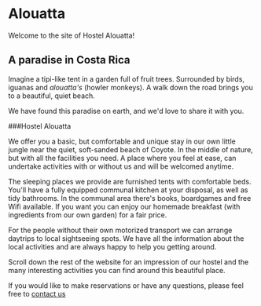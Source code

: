Alouatta
===================

Welcome to the site of Hostel Alouatta!

## A paradise in Costa Rica

Imagine a tipi-like tent in a garden full of fruit trees. Surrounded by birds, iguanas and _alouatta's_ (howler monkeys). 
A walk down the road brings you to a beautiful, quiet beach.

We have found this paradise on earth, and we'd love to share it with you.

###Hostel Alouatta

We offer you a basic, but comfortable and unique stay in our own little jungle near the quiet, soft-sanded beach of Coyote. 
In the middle of nature, but with all the facilities you need. A place where you feel at ease, can undertake activities 
with or without us and will be welcomed anytime. 

The sleeping places we provide are furnished tents with comfortable beds. You'll have a fully equipped communal kitchen 
at your disposal, as well as tidy bathrooms. In the communal area there's books, boardgames and free Wifi available. 
If you want you can enjoy our homemade breakfast (with ingredients from our own garden) for a fair price. 

For the people without their own motorized transport we can arrange daytrips to local sightseeing spots. 
We have all the information about the local activities and are always happy to help you getting around.

Scroll down the rest of the website for an impression of our hostel and 
the many interesting activities you can find around this beautiful place. 

If you would like to make reservations or have any questions, please feel free to [contact us](mailto:info@alouatta.org)



 





